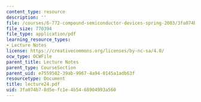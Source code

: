```yaml
---
content_type: resource
description: ''
file: /courses/6-772-compound-semiconductor-devices-spring-2003/3fa074b78d5efc1e4b5468904993a560_lecture24.pdf
file_size: 770394
file_type: application/pdf
learning_resource_types:
- Lecture Notes
license: https://creativecommons.org/licenses/by-nc-sa/4.0/
ocw_type: OCWFile
parent_title: Lecture Notes
parent_type: CourseSection
parent_uid: e7559502-39ab-9967-4a94-0145a1adb63f
resourcetype: Document
title: lecture24.pdf
uid: 3fa074b7-8d5e-fc1e-4b54-68904993a560
---
```

